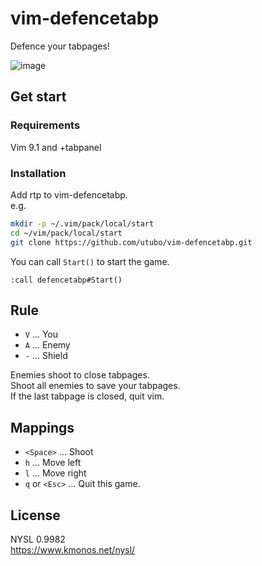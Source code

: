 # vim-defencetabp

Defence your tabpages!
<!--
![image](https://github.com/user-attachments/assets/34e539a9-e803-498a-be7c-86c70d0bb43f)
-->
![image](https://raw.githubusercontent.com/utubo/zen-content-blob/main/images/20250602-play-tabpanel/defencetabp.gif)

## Get start

### Requirements

Vim 9.1 and +tabpanel

### Installation

Add rtp to vim-defencetabp.  
e.g.
```bash
mkdir -p ~/.vim/pack/local/start
cd ~/vim/pack/local/start
git clone https://github.com/utubo/vim-defencetabp.git
```

You can call `Start()` to start the game.
```vim
:call defencetabp#Start()
```

## Rule

- `V` ... You
- `A` ... Enemy
- `-` ... Shield

Enemies shoot to close tabpages.  
Shoot all enemies to save your tabpages.  
If the last tabpage is closed, quit vim.

## Mappings

- `<Space>` ... Shoot
- `h` ...  Move left
- `l` ...  Move right
- `q` or `<Esc>` ... Quit this game.

## License

NYSL 0.9982  
https://www.kmonos.net/nysl/
